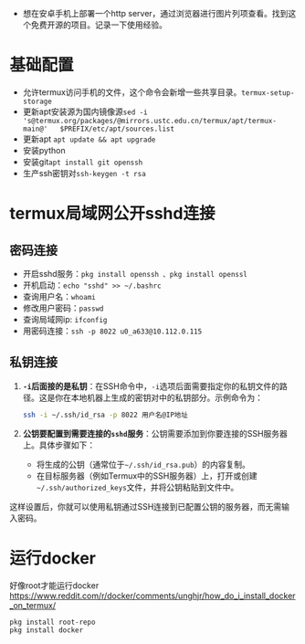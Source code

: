 - 想在安卓手机上部署一个http server，通过浏览器进行图片列项查看。找到这个免费开源的项目。记录一下使用经验。

# 基础配置
- 允许termux访问手机的文件，这个命令会新增一些共享目录。`termux-setup-storage`
- 更新apt安装源为国内镜像源`sed -i 's@termux.org/packages/@mirrors.ustc.edu.cn/termux/apt/termux-main@'   $PREFIX/etc/apt/sources.list`
- 更新apt `apt update && apt upgrade`
- 安装python
- 安装git`apt install git openssh`
- 生产ssh密钥对`ssh-keygen -t rsa`


# termux局域网公开sshd连接

## 密码连接
- 开启sshd服务：`pkg install openssh 、pkg install openssl`
- 开机启动：`echo "sshd" >> ~/.bashrc`
- 查询用户名：`whoami`
- 修改用户密码：`passwd`
- 查询局域网ip: `ifconfig`
- 用密码连接：`ssh -p 8022 u0_a633@10.112.0.115`

## 私钥连接
1. **`-i`后面接的是私钥**：在SSH命令中，`-i`选项后面需要指定你的私钥文件的路径。这是你在本地机器上生成的密钥对中的私钥部分。示例命令为：
   ```bash
   ssh -i ~/.ssh/id_rsa -p 8022 用户名@IP地址
   ```

2. **公钥要配置到需要连接的`sshd`服务**：公钥需要添加到你要连接的SSH服务器上。具体步骤如下：
   - 将生成的公钥（通常位于`~/.ssh/id_rsa.pub`）的内容复制。
   - 在目标服务器（例如Termux中的SSH服务器）上，打开或创建`~/.ssh/authorized_keys`文件，并将公钥粘贴到文件中。

这样设置后，你就可以使用私钥通过SSH连接到已配置公钥的服务器，而无需输入密码。


# 运行docker
好像root才能运行docker
https://www.reddit.com/r/docker/comments/unghjr/how_do_i_install_docker_on_termux/
```
pkg install root-repo
pkg install docker
```
